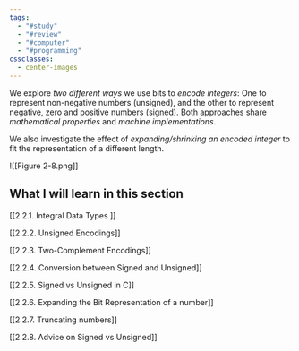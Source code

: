 ```yaml
---
tags:
  - "#study"
  - "#review"
  - "#computer"
  - "#programming"
cssclasses:
  - center-images
---
```

We explore *two different ways* we use bits to *encode integers*: One to represent non-negative numbers (unsigned), and the other to represent negative, zero and positive numbers (signed). Both approaches share *mathematical properties* and *machine implementations*. 

We also investigate the effect of *expanding/shrinking an encoded integer* to fit the representation of a different length.

![[Figure 2-8.png]]


## What I will learn in this section

[[2.2.1. Integral Data Types ]]

[[2.2.2. Unsigned Encodings]]

[[2.2.3. Two-Complement Encodings]]

[[2.2.4. Conversion between Signed and Unsigned]]

[[2.2.5. Signed vs Unsigned in C]]

[[2.2.6. Expanding the Bit Representation of a number]]

[[2.2.7. Truncating numbers]]

[[2.2.8. Advice on Signed vs Unsigned]]

